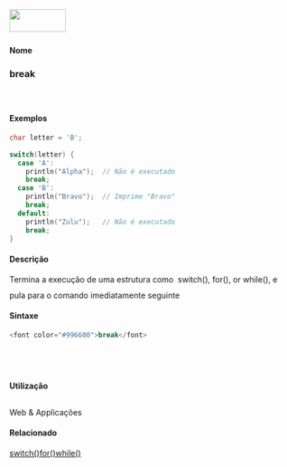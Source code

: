 <img height="40" src="../images/1pix.gif" width="100"/>
<img height="1" src="../images/1pix.gif" width="20"/>
<img height="1" src="../images/1pix.gif" width="555"/>

#### Nome
### break
<img height="25" src="../images/1pix.gif" width="1"/>

#### Exemplos

```pde
char letter = 'B'; 
 
switch(letter) { 
  case 'A': 
    println("Alpha");  // Não é executado 
    break; 
  case 'B': 
    println("Bravo");  // Imprime "Bravo" 
    break; 
  default: 
    println("Zulu");   // Não é executado 
    break; 
} 

```

#### Descrição
Termina a execução de uma estrutura como  switch(), for(), or while(), e pula para o comando imediatamente seguinte
<img height="25" src="../images/1pix.gif" width="1"/>

#### Sintaxe
```pde
<font color="#996600">break</font>
            
```
<img height="25" src="../images/1pix.gif" width="1"/>

#### Utilização

	
Web & Applicações
<img height="25" src="../images/1pix.gif" width="1"/>

#### Relacionado
[switch()](switch_)[for()](for_)[while()](while_)

